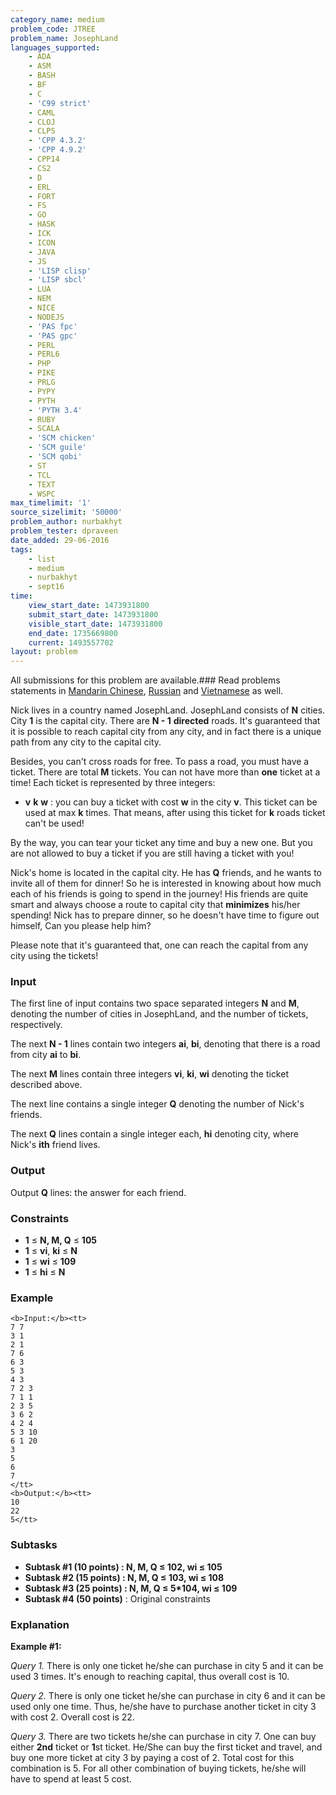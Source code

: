 ```yaml
---
category_name: medium
problem_code: JTREE
problem_name: JosephLand
languages_supported:
    - ADA
    - ASM
    - BASH
    - BF
    - C
    - 'C99 strict'
    - CAML
    - CLOJ
    - CLPS
    - 'CPP 4.3.2'
    - 'CPP 4.9.2'
    - CPP14
    - CS2
    - D
    - ERL
    - FORT
    - FS
    - GO
    - HASK
    - ICK
    - ICON
    - JAVA
    - JS
    - 'LISP clisp'
    - 'LISP sbcl'
    - LUA
    - NEM
    - NICE
    - NODEJS
    - 'PAS fpc'
    - 'PAS gpc'
    - PERL
    - PERL6
    - PHP
    - PIKE
    - PRLG
    - PYPY
    - PYTH
    - 'PYTH 3.4'
    - RUBY
    - SCALA
    - 'SCM chicken'
    - 'SCM guile'
    - 'SCM qobi'
    - ST
    - TCL
    - TEXT
    - WSPC
max_timelimit: '1'
source_sizelimit: '50000'
problem_author: nurbakhyt
problem_tester: dpraveen
date_added: 29-06-2016
tags:
    - list
    - medium
    - nurbakhyt
    - sept16
time:
    view_start_date: 1473931800
    submit_start_date: 1473931800
    visible_start_date: 1473931800
    end_date: 1735669800
    current: 1493557702
layout: problem
---
```

All submissions for this problem are available.###  Read problems statements in [Mandarin Chinese](http://www.codechef.com/download/translated/SEPT16/mandarin/JTREE.pdf), [Russian](http://www.codechef.com/download/translated/SEPT16/russian/JTREE.pdf) and [Vietnamese](http://www.codechef.com/download/translated/SEPT16/vietnamese/JTREE.pdf) as well.

Nick lives in a country named JosephLand. JosephLand consists of **N** cities. City **1** is the capital city. There are **N - 1** **directed** roads. It's guaranteed that it is possible to reach capital city from any city, and in fact there is a unique path from any city to the capital city.

Besides, you can't cross roads for free. To pass a road, you must have a ticket. There are total **M** tickets. You can not have more than **one** ticket at a time! Each ticket is represented by three integers:

- **v** **k** **w** : you can buy a ticket with cost **w** in the city **v**. This ticket can be used at max **k** times. That means, after using this ticket for **k** roads ticket can't be used!

By the way, you can tear your ticket any time and buy a new one. But you are not allowed to buy a ticket if you are still having a ticket with you!

Nick's home is located in the capital city. He has **Q** friends, and he wants to invite all of them for dinner! So he is interested in knowing about how much each of his friends is going to spend in the journey! His friends are quite smart and always choose a route to capital city that **minimizes** his/her spending! Nick has to prepare dinner, so he doesn't have time to figure out himself, Can you please help him?

Please note that it's guaranteed that, one can reach the capital from any city using the tickets!

### Input

The first line of input contains two space separated integers **N** and **M**, denoting the number of cities in JosephLand, and the number of tickets, respectively.

The next **N - 1** lines contain two integers **ai**, **bi**, denoting that there is a road from city **ai** to **bi**.

The next **M** lines contain three integers **vi**, **ki**, **wi** denoting the ticket described above.

The next line contains a single integer **Q** denoting the number of Nick's friends.

The next **Q** lines contain a single integer each, **hi** denoting city, where Nick's **ith** friend lives.

### Output

Output **Q** lines: the answer for each friend.

### Constraints

- **1** ≤ **N, M, Q** ≤ **105**
- **1** ≤ **vi**, **ki** ≤ **N**
- **1** ≤ **wi** ≤ **109**
- **1** ≤ **hi** ≤ **N**

### Example

```
<b>Input:</b><tt>
7 7
3 1
2 1
7 6
6 3
5 3
4 3
7 2 3
7 1 1
2 3 5
3 6 2
4 2 4
5 3 10
6 1 20
3
5
6
7
</tt>
<b>Output:</b><tt>
10
22
5</tt>

```
### Subtasks

- **Subtask #1 (10 points) : N, M, Q ≤ 102, wi ≤ 105**
- **Subtask #2 (15 points) : N, M, Q ≤ 103, wi ≤ 108**
- **Subtask #3 (25 points) : N, M, Q ≤ 5\*104, wi ≤ 109**
- **Subtask #4 (50 points)** : Original constraints

### Explanation

**Example #1:**

_Query 1._ There is only one ticket he/she can purchase in city 5 and it can be used 3 times. It's enough to reaching capital, thus overall cost is 10.

_Query 2._ There is only one ticket he/she can purchase in city 6 and it can be used only one time. Thus, he/she have to purchase another ticket in city 3 with cost 2. Overall cost is 22.

_Query 3._ There are two tickets he/she can purchase in city 7. One can buy either **2nd** ticket or **1**st ticket. He/She can buy the first ticket and travel, and buy one more ticket at city 3 by paying a cost of 2. Total cost for this combination is 5. For all other combination of buying tickets, he/she will have to spend at least 5 cost.